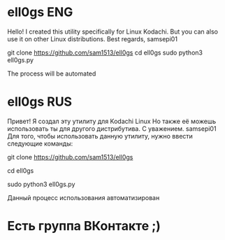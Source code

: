 # ell0gs ENG
Hello! 
I created this utility specifically for Linux Kodachi.
But you can also use it on other Linux distributions. 
Best regards, samsepi01

git clone https://github.com/sam1513/ell0gs
cd ell0gs
sudo python3 ell0gs.py

The process will be automated


# ell0gs RUS
Привет!
Я создал эту утилиту для Kodachi Linux
Но также её можешь использовать ты
для другого дистрибутива.
С уважением. samsepi01 
Для того, чтобы использовать данную утилиту, нужно ввести следующие команды:

git clone https://github.com/sam1513/ell0gs

cd ell0gs

sudo python3 ell0gs.py

Данный процесс использования автоматизирован
# Есть группа ВКонтакте ;)
